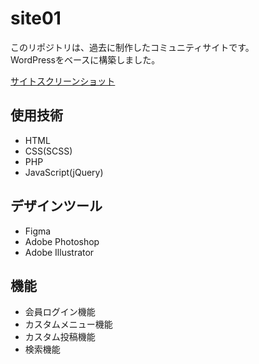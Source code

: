 # site01
このリポジトリは、過去に制作したコミュニティサイトです。<br>
WordPressをベースに構築しました。

[サイトスクリーンショット](screenshot)

## 使用技術
- HTML
- CSS(SCSS)
- PHP
- JavaScript(jQuery)

## デザインツール
- Figma
- Adobe Photoshop
- Adobe Illustrator

## 機能
- 会員ログイン機能
- カスタムメニュー機能
- カスタム投稿機能
- 検索機能
